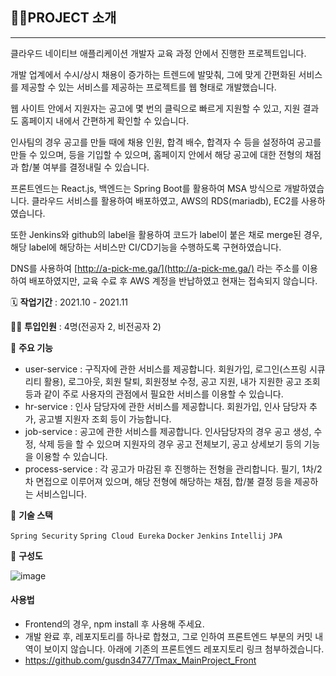 ## 👩‍🏫PROJECT 소개

---

클라우드 네이티브 애플리케이션 개발자 교육 과정 안에서 진행한 프로젝트입니다.

개발 업계에서 수시/상시 채용이 증가하는 트렌드에 발맞춰, 그에 맞게 간편화된 서비스를 제공할 수 있는 서비스를 제공하는 프로젝트를 웹 형태로 개발했습니다.

웹 사이트 안에서 지원자는 공고에 몇 번의 클릭으로 빠르게 지원할 수 있고, 지원 결과도 홈페이지 내에서 간편하게 확인할 수 있습니다.

인사팀의 경우 공고를 만들 때에 채용 인원, 합격 배수, 합격자 수 등을 설정하여 공고를 만들 수 있으며, 등을 기입할 수 있으며, 홈페이지 안에서 해당 공고에 대한 전형의 채점과 합/불 여부를 결정내릴 수 있습니다.

프론트엔드는 React.js, 백엔드는 Spring Boot를 활용하여 MSA 방식으로 개발하였습니다. 클라우드 서비스를 활용하여 배포하였고, AWS의 RDS(mariadb), EC2를 사용하였습니다.

또한 Jenkins와 github의 label을 활용하여 코드가 label이 붙은 채로 merge된 경우, 해당 label에 해당하는 서비스만 CI/CD기능을 수행하도록 구현하였습니다.

DNS를 사용하여 [http://a-pick-me.ga/](http://a-pick-me.ga/) 라는 주소를 이용하여 배포하였지만, 교육 수료 후 AWS 계정을 반납하였고 현재는 접속되지 않습니다.

🗓️ **작업기간** : 2021.10 - 2021.11

👨‍💻 **투입인원** : 4명(전공자 2, 비전공자 2)

📒 **주요 기능** 

- user-service : 구직자에 관한 서비스를 제공합니다. 회원가입, 로그인(스프링 시큐리티 활용), 로그아웃, 회원 탈퇴, 회원정보 수정, 공고 지원, 내가 지원한 공고 조회 등과 같이 주로 사용자의 관점에서 필요한 서비스를 이용할 수 있습니다.
- hr-service : 인사 담당자에 관한 서비스를 제공합니다. 회원가입, 인사 담당자 추가, 공고별 지원자 조회 등이 가능합니다.
- job-service : 공고에 관한 서비스를 제공합니다. 인사담당자의 경우 공고 생성, 수정, 삭제 등을 할 수 있으며 지원자의 경우 공고 전체보기, 공고 상세보기 등의 기능을 이용할 수 있습니다.
- process-service : 각 공고가 마감된 후 진행하는 전형을 관리합니다. 필기, 1차/2차 면접으로 이루어져 있으며, 해당 전형에 해당하는 채점, 합/불 결정 등을 제공하는 서비스입니다.

🌱 **기술 스택**

`Spring Security` `Spring Cloud Eureka` `Docker` `Jenkins` `Intellij` `JPA`

🌱 **구성도**

![image](https://user-images.githubusercontent.com/46596758/150808589-74e925eb-a085-4cd1-9d8d-6ef47e46f67e.png)


#### 사용법
- Frontend의 경우, npm install 후 사용해 주세요.
- 개발 완료 후, 레포지토리를 하나로 합쳤고, 그로 인하여 프론트엔드 부분의 커밋 내역이 보이지 않습니다. 아래에 기존의 프론트엔드 레포지토리 링크 첨부하겠습니다.
- https://github.com/gusdn3477/Tmax_MainProject_Front

